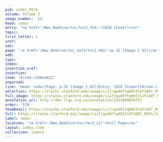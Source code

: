```yaml
---
pid: index_0574
volume: Volume 3
image_number: '12'
head: cedar
entry: "<a href='/New_Beehive/toc/toc2_354/'>1920 [Cedar]</a>"
topic: 
first_letter: C
xref: 
see: 
page: "<a href='/New_Beehive/toc_vol1/toc1_082/'>p.32 [Image 1.92]</a>"
add: 
type: 
index: 
insertion_xref: 
insertion: 
item: "#item-c330e3d22"
unparsed: 
line: 'Head: cedar|Page: p.32 [Image 1.92]|Entry: 1920 [Cedar]|#item-c330e3d22'
selection: https://stacks.stanford.edu/image/iiif/gw497tq8651%2F1607_0955/1070,756,653,127/full/0/default.jpg
full_image: https://stacks.stanford.edu/image/iiif/gw497tq8651%2F1607_0955/full/full/0/default.jpg
annotation_uri: http://dev.llgc.org.uk/annotation/1532099036753
order: '574'
thumbnail: https://stacks.stanford.edu/image/iiif/gw497tq8651%2F1607_0955/1070,756,653,127/150,/0/default.jpg
full: https://stacks.stanford.edu/image/iiif/gw497tq8651%2F1607_0955/1070,756,653,127/full/0/default.jpg
label: cedar
location: "<a href='/New_Beehive/toc/toc3_12/'>Full Page</a>"
layout: index_item
collection: index1
---
```

